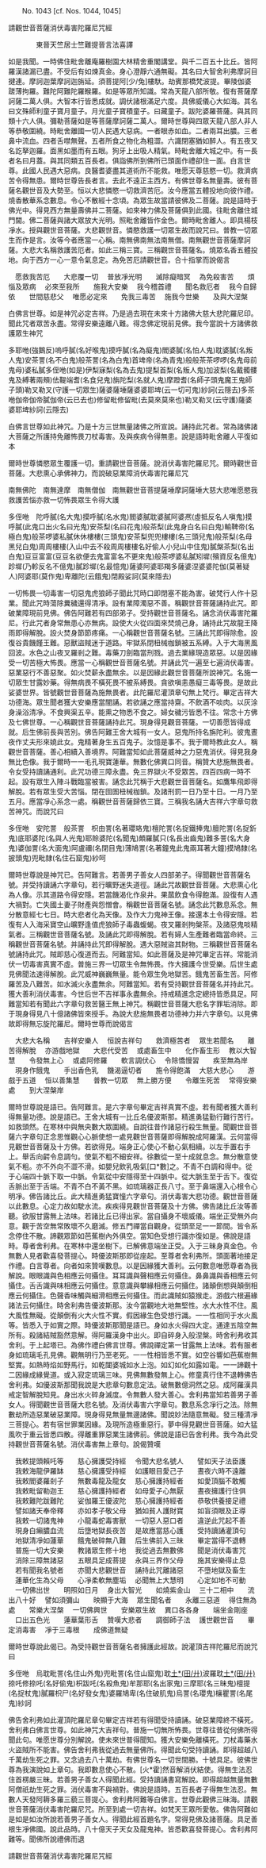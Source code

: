 ﻿　　No. 1043 [cf. Nos. 1044, 1045]

請觀世音菩薩消伏毒害陀羅尼咒經

　　　　東晉天竺居士竺難提晉言法喜譯


如是我聞。一時佛住毗舍離庵羅樹園大林精舍重閣講堂。與千二百五十比丘。皆阿羅漢諸漏已盡。不受后有如煉真金。身心澄靜六通無礙。其名曰大智舍利弗摩訶目揵連。摩訶迦葉摩訶迦旃延。須菩提阿[少/兔]樓馱。劫賓那橋梵波提。畢陵伽婆蹉薄拘羅。難陀阿難陀羅睺羅。如是等眾所知識。常為天龍八部所敬。復有菩薩摩訶薩二萬人俱。大智本行皆悉成就。調伏諸根滿足六度。具佛威儀心大如海。其名曰文殊師利童子寶月童子。月光童子寶積童子。曰藏童子。跋陀婆羅菩薩。與其同類十六人俱。彌勒菩薩如是等菩薩摩訶薩二萬人。爾時世尊與四眾天龍八部人非人等恭敬圍繞。時毗舍離國一切人民遇大惡病。一者眼赤如血。二者兩耳出膿。三者鼻中流血。四者舌噤無聲。五者所食之物化為粗澀。六識閉塞猶如醉人。有五夜叉名訖拏迦羅。面黑如墨而有五眼。狗牙上出吸人精氣。時毗舍離大城之中。有一長者名曰月蓋。與其同類五百長者。俱詣佛所到佛所已頭面作禮卻住一面。白言世尊。此國人民遇大惡病。良醫耆婆盡其道術所不能救。唯愿天尊慈愍一切。救濟病苦令得無患。爾時世尊告長者言。去此不遠正主西方。有佛世尊名無量壽。彼有菩薩名觀世音及大勢至。恒以大悲憐愍一切救濟苦厄。汝今應當五體投地向彼作禮。燒香散華系念數息。令心不散經十念頃。為眾生故當請彼佛及二菩薩。說是語時于佛光中。得見西方無量壽佛并二菩薩。如來神力佛及菩薩俱到此國。往毗舍離住城門閫。佛二菩薩與諸大眾放大光明。照毗舍離皆作金色。爾時毗舍離人。即具楊枝凈水。授與觀世音菩薩。大悲觀世音。憐愍救護一切眾生故而說咒曰。普教一切眾生而作是言。汝等今者應當一心稱。南無佛南無法南無僧。南無觀世音菩薩摩訶薩。大悲大名稱救護苦厄者。如此三稱三寶。三稱觀世音菩薩名。燒眾名香五體投地。向于西方一心一意令氣息定。為免苦厄請觀世音。合十指掌而說偈言

　愿救我苦厄　　大悲覆一切
　普放凈光明　　滅除癡暗冥
　為免殺害苦　　煩惱及眾病
　必來至我所　　施我大安樂
　我今稽首禮　　聞名救厄者
　我今自歸依　　世間慈悲父
　唯愿必定來　　免我三毒苦
　施我今世樂　　及與大涅槃　

白佛言世尊。如是神咒必定吉祥。乃是過去現在未來十方諸佛大慈大悲陀羅尼印。聞此咒者眾苦永盡。常得安樂遠離八難。得念佛定現前見佛。我今當說十方諸佛救護眾生神咒

多耶咃(強鵝反)嗚呼膩(名好喉鬼)摸呼膩(名為癡鬼)閻婆膩(名怕人鬼)耽婆膩(名叛人鬼)安茶詈(名不白鬼)般茶詈(名為白鬼)首埤帝(名為青鬼)般般茶茶啰啰(名鬼母前鬼母)婆私膩多侄咃(如是)伊梨寐梨(名為去鬼)提梨首梨(名叛人鬼)加波梨(名戴髑髏鬼及縛著兩頰)佉鞮端耆(名食兒鬼)旃陀梨(名就人鬼)摩蹬耆(名師子頭鬼魔王鬼師子頭)勒叉勒叉(守護一切眾生)薩婆薩埵薩婆婆耶埤(云一切可鬼)紗訶(云隱去)多茶咃伽帝伽帝膩伽帝(云已去也)修留毗修留毗(去莫來莫來也)勒叉勒叉(云守護)薩婆婆耶埤紗訶(云隱去)

白佛言世尊如此神咒。乃是十方三世無量諸佛之所宣說。誦持此咒者。常為諸佛諸大菩薩之所護持免離怖畏刀杖毒害。及與疾病令得無患。說是語時毗舍離人平復如本

爾時世尊憐愍眾生覆護一切。重請觀世音菩薩。說消伏毒害陀羅尼咒。爾時觀世音菩薩。大悲熏心承佛神力。而說破惡業障消伏毒害陀羅尼咒

南無佛陀　南無達摩　南無僧伽　南無觀世音菩提薩埵摩訶薩埵大慈大悲唯愿愍我救護苦惱亦救一切怖畏眾生令得大護

多侄咃　陀呼膩(名大鬼)摸呼膩(名水鬼)閻婆膩耽婆膩阿婆凞(虛抵反名人嗔鬼)摸呼膩(此鬼口出火名曰光鬼)安茶梨(名曰花鬼)般茶梨(此鬼身白名曰白鬼)輸鞞帝(名極白鬼)般茶啰婆私膩休休樓樓(三頭鬼)安茶梨兜兜樓樓(名三頭兒鬼)般茶梨(名母黑兒白鬼)周周樓樓(入山中去不殺周周樓樓名好偷人小兒山中住鬼)膩槃茶梨(名出白鬼)豆豆富富(豆豆名欲便去鬼富富名不更來鬼)般茶啰婆私膩矧墀(殯資反名億鬼)跈墀(乃軫反名不億鬼)膩跈墀(名最憶鬼)薩婆阿婆耶羯多薩婆涅婆婆陀伽(莫著疑人)阿婆耶(莫作鬼)卑離陀(云餓鬼)閉殿娑訶(莫來隱去)

一切怖畏一切毒害一切惡鬼虎狼師子聞此咒時口即閉塞不能為害。破梵行人作十惡業。聞此咒時蕩除糞穢還得清凈。設有業障濁惡不善。稱觀世音菩薩誦持此咒。即破業障現前見佛。佛告阿難若有四部弟子。受持觀世音菩薩名。誦念消伏毒害陀羅尼。行此咒者身常無患心亦無病。設使大火從四面來焚燒己身。誦持此咒故龍王降雨即得解脫。設火焚身節節疼痛。一心稱觀世音菩薩名號。三誦此咒即得除愈。設復谷貴饑饉王難。惡獸盜賊迷于道路。牢獄系閉杻械枷鎖被五系縛。入于大海黑風回波。水色之山夜叉羅剎之難。毒藥刀劍臨當刑戮。過去業緣現造眾惡。以是因緣受一切苦極大怖畏。應當一心稱觀世音菩薩名號。并誦此咒一遍至七遍消伏毒害。惡業惡行不善惡聚。如火焚薪永盡無余。以是因緣此觀世音菩薩所說神咒。名施一切眾生甘露妙藥。得無病畏不橫死畏不被系縛畏。貪欲嗔恚愚癡三毒等畏。是故此娑婆世界。皆號觀世音菩薩為施無畏者。此陀羅尼灌頂章句無上梵行。畢定吉祥大功德海。眾生聞者獲大安樂應當闇誦。若欲誦之應當持齋。不飲酒不啖肉。以灰涂身澡浴清凈。不食興渠五辛。能熏之物悉不食之。婦女穢污皆悉不往。常念十方佛及七佛世尊。一心稱觀世音菩薩誦持此咒。現身得見觀音菩薩。一切善愿皆得成就。后生佛前長與苦別。佛告阿難王舍大城有一女人。惡鬼所持名旃陀利。彼鬼晝夜作丈夫形來嬈此女。鬼精著身生五百鬼子。汝憶是事不。我于爾時教此女人。稱觀世音菩薩。善心相續入善境界。阿難當知如此菩薩威神之力惡鬼消伏。得見我身無比色像。我于爾時一一毛孔現寶蓮華。無數化佛異口同音。稱贊大悲施無畏者。令女受持讀誦通利。此咒功德三障永盡。免三界獄火不受眾苦。四百四病一時不起。設有眾生入陣斗戰臨當被害。誦念此咒稱于大悲觀世音菩薩名。如鷹隼飛即得解脫。若有眾生受大苦惱。閉在囹圄杻械枷鎖。及諸刑罰一日乃至十日。一月乃至五月。應當凈心系念一處。稱觀世音菩薩歸依三寶。三稱我名誦大吉祥六字章句救苦神咒。而說咒曰

多侄咃　安陀詈　般茶詈　枳由詈(名著瓔珞鬼)檀陀詈(名捉鐵捧鬼)膻陀詈(名捉釿鬼)底耶婆陀(名與人光鬼)耶賒婆陀(名聞鬼)頗羅膩只(名長出齒鬼)難多詈(名大身鬼)婆伽詈(名大面鬼)阿盧禰(名閉目鬼)薄鳩詈(名著鐘鬼此鬼兩耳著大鐘)摸鳩隸(名披頭鬼)兜毗隸(名住石窟鬼)紗呵

爾時世尊說是神咒已。告阿難言。若善男子善女人四部弟子。得聞觀世音菩薩名號。并受持讀誦六字章句。若行曠野迷失道徑。誦此咒故觀世音菩薩。大悲熏心化為人像。示其道路令得安隱。若當饑渴化作泉井。果蓏飲食令得飽滿。設復有人遇大禍對。亡失國土妻子財產與怨憎會。稱觀世音菩薩名號。誦念此咒數息系念。無分散意經七七日。時大悲者化為天像。及作大力鬼神王像。接還本土令得安隱。若復有人入海采寶空山曠野逢值虎狼師子毒蟲蝮蝎。夜叉羅剎拘槃茶。及諸惡鬼啖精氣者。三稱觀世音菩薩名號。及誦此咒即得解脫。若有婦人生產難者臨當命終。三稱觀世音菩薩名號。并誦持此咒即得解脫。遇大惡賊盜其財物。三稱觀世音菩薩名號誦持此咒。賊即慈心復道而去。阿難當知。如此菩薩及是神咒畢定吉祥。常能消伏一切毒害真實不虛。普施三界一切眾生令無怖畏。作大擁護今世受樂。后世生處見佛聞法速得解脫。此咒威神巍巍無量。能令眾生免地獄苦。餓鬼苦畜生苦。阿修羅苦及八難苦。如水滅火永盡無余。阿難當知。若有受持觀世音菩薩名并持此咒。獲大善利消伏毒害。今世后世不吉祥事永盡無余。持戒精進念定總持皆悉具足。阿難當知若有聞此六字章句救苦醫王無上神咒。稱觀世音菩薩大悲名字罪垢消除。即于現身得見八十億諸佛皆來授手。為說大悲施無畏者功德神力并六字章句。以見佛故即得無忘旋陀羅尼。爾時世尊而說偈言

　大悲大名稱　　吉祥安樂人
　恒說吉祥句　　救濟極苦者
　眾生若聞名　　離苦得解脫
　亦游戲地獄　　大悲代受苦
　或處畜生中　　化作畜生形
　教以大智慧　　令發無上心
　或處阿修羅　　軟言調伏心
　令除憍慢習　　疾至無為岸
　現身作餓鬼　　手出香色乳
　饑渴逼切者　　施令得飽滿
　大慈大悲心　　游戲于五道
　恒以善集慧　　普教一切眾
　無上勝方便　　令離生死苦
　常得安樂處　　到大涅槃岸　

爾時世尊說是語已。告阿難言。是六字章句畢定吉祥真實不虛。若有聞者獲大善利得無量功德。說是語已。王舍大城有一比丘名優波斯那。精進勇猛勤行難行苦行。如救頭然。在寒林中與無央數大眾圍繞。自說往昔作諸惡行殺生無量。聞觀世音菩薩六字章句正念思惟觀心心脈使想一處見觀世音菩薩即得解脫成阿羅漢。云何當得見觀世音菩薩及十方佛。若欲得見。端身正心使心不動心氣相續。以左手置右手上。舉舌向齶令息調勻。使氣不粗不細安祥。徐數從一至十成就息念。無分散意使氣不粗。亦不外向不澀不滑。如嬰兒飲乳吸氣[口*數]之。不青不白調和得中。從于心端四十脈下取一中脈。令氣從中安隱得至十四脈中。從大脈生至于舌下。復從舌脈出至于舌端。不青不白不黃不黑。如琉璃器正長八寸。至于鼻端還入心根令心明凈。佛告諸比丘。此大精進勇猛寶憧六字章句。消伏毒害大悲功德。觀世音菩薩以此數息。心定力故如駛水流。疾疾得見觀世音菩薩及十方佛。佛告諸比丘汝等善聽。欲服甘露無上法味。若諸比丘已得出家。當自攝身不壞威儀。端坐正受無外向意。觀于苦空無常敗壞不久磨滅。修五門禪當自觀身。從頭至足一一節間。皆令系念停住不散。諦觀眾節如芭蕉樹內外俱空。當知色受想行識亦復如是。佛說是語時。尊者舍利弗。在寒林中還坐樹下。已解佛意端坐正受。入于三昧身真金色。令無數人見者歡喜發菩提心。時優波斯那即從座起。至尊者舍利弗所。頭面著地接足作禮。白言尊者。向者如來贊嘆數息。以是因緣獲大善利。云何數息唯愿尊者為我解說。眼眼識與色相應云何攝住。耳耳識與聲相應云何攝住。鼻鼻識與香相應云何攝住。舌舌識與味相應云何攝住。意意識與攀緣相應云何攝住。諸顛倒想與顛倒相應云何攝住。色聲香味觸與細滑相應云何攝住。而此識賊如猿猴走。游戲六根遍緣諸法云何攝住。時舍利弗告優波斯那。汝今當觀地大地無堅性。水大水性不住。風大風性無礙。從顛倒有火大火性不實。假因緣生色受想行識。一一性相同于水火風等。皆悉入于如實之際。時優波斯那聞是語已。身如水火得四大定。通達五陰空無所有。殺諸結賊豁然意解。得阿羅漢身中出火。即自碎身入般涅槃。時舍利弗收其舍利。于上起塔已。為佛作禮白佛言世尊。佛說禪定第一甘露無上法味。若有服者身如琉璃毛孔見佛。觀無明行乃至老死。一一性相皆悉不實。如空谷響如芭蕉樹無堅實。如熱時焰如野馬行。如乾闥婆城如水上泡。如幻如化如露如電。一一諦觀十二因緣成緣覺道。或入寂定琉璃三味。見佛無數發無上心。修童真行住不退轉佛告舍利弗。如優波斯那聞我說是大悲章句數息定法。破無數億洞然之惡。成阿羅漢具戒定智解脫知見。身出水火碎身滅度。令無數人發大善心。舍利弗當知若善男子善女人。得聞觀世音菩薩大悲名號。及消伏毒害六字章句。數息系念凈行之法。除無數劫所造惡業破惡業障。現身得見無量無邊諸佛。聞說妙法隨意無礙。發三種清凈三菩提心。若有宿世罪業因緣。及現所造極重惡行。夢中得見觀世音菩薩。如大猛風吹于重云皆悉四散。得離重罪惡業生諸佛前。佛說是語已告舍利弗。我今為此受持觀世音菩薩名號。消伏毒害無上章句。說偈贊嘆

　我敕提頭賴吒等　　慈心擁護受持經
　令聞大悲名號人　　譬如天子法臣護
　我敕海龍伊羅缽　　慈心擁護受持經
　如護眼目愛己子　　晝夜六時不遠離
　我敕閻婆羅剎子　　無數毒龍及龍女
　慈心擁護持經者　　如愛頂腦不敢觸
　我敕毗留勒迦王　　慈心擁護持經者
　如母愛子心無厭　　晝夜擁護行住俱
　我敕難陀跋難陀　　娑伽羅王優波陀
　慈心擁護持經者　　恭敬供養接足禮
　譬如諸天奉帝釋　　亦如孝子敬父母
　猶如貧人護財寶　　如盲須眼及正導
　我敕一切諸鬼神　　小龍毒蛇毒害獸
　一切惡人惡口者　　違逆此咒起不善
　現身白癩膿血流　　后墮地獄長夜苦
　是故應當慈心護　　受持讀誦灌頂句
　地獄清凈如蓮華　　餓鬼破碎無八難
　后生佛前入三昧　　畢定當得不退轉
　普施一切大安樂　　教諸眾生修十地
　我從過去無數佛　　聞是消伏毒害咒
　消除三障無諸惡　　五眼具足成菩提
　永與三界作父母　　施其安樂得止息
　若有聞我名號者　　亦聞大悲觀世音
　誦持此咒離諸惡　　不墮地獄及畜生
　蓮華化生為父母　　心凈柔軟無塵垢
　必聞無上大慧明　　心定如地不可動
　一切佛出世　　明照如日月
　身出大智光　　如燒紫金山
　三十二相中　　流出八十好
　譬如須彌山　　映顯于大海
　眾生聞名者　　永離三惡道
　得住無為處　　常樂大涅槃
　一切佛興世　　安樂眾生故
　異口各各身　　端坐金剛座
　口出五色光　　蓮華葉形舌
　贊嘆大悲者　　調御師子法
　護世觀世音　　畢定消毒害
　凈于三毒根　　成佛道無疑　

爾時世尊說此偈已。為受持觀世音菩薩名者擁護此經故。說灌頂吉祥陀羅尼而說咒曰

多侄咃　烏耽毗詈(名住山外鬼)兜毗詈(名住山窟鬼)耽[土*(田/廾)](名爛目鬼)波羅耽[土*(田/廾)](名食殘果鬼住一切果樹下食殘)捺吒修捺吒(名好偷鬼)枳跋吒(名殺魚鬼)牟那耶(名出家鬼)三摩耶(名三昧鬼)檀提(名捉杖鬼)膩羅枳尸(名好發女鬼)婆羅鳩卑(名住破肌鬼)烏詈(名瓔鬼)欀瞿詈(名尾鬼)紗訶

佛告舍利弗如此灌頂陀羅尼章句畢定吉祥若有得聞受持讀誦。破惡業障終不橫死。舍利弗白佛言世尊。如此神咒大吉祥句。普施一切無所怖畏。世尊往昔從何佛所得聞此句。唯愿世尊分別解說。使未來世普得聞知。獲大安樂免離橫死。刀杖毒藥水火盜賊所不能害。佛告舍利弗我從過去無量佛所。得聞此句受持讀誦。即得超越八千萬劫生死之罪。又念過去八十萬劫。有佛世尊名一切世間勝。十號具足。彼佛世尊為我演說如上章句。我即數息使心不散。[火*霍]然音解消伏結使。得無生法忍住首楞嚴三昧。若善男子善女人得聞此經。受持讀誦書寫解說。即得超越無量無數阿僧祇劫生死之罪。消伏毒害不與禍對。佛說是語時。五百長者子得無生法忍。無數人天發阿耨多羅三藐三菩提心。舍利弗阿難等白佛言。世尊此觀佛三昧海。請觀世音菩薩消伏毒害陀羅尼咒。所至到處一切吉祥。如梵天王眾所愛敬。佛告阿難如是如是如汝所說若善男子善女人。得聞此經首題名字。常得見佛及諸菩薩。具足善根生凈佛國。說此品時。八十億天子天女及龍鬼神。皆悉歡喜發菩提心。舍利弗阿難等。聞佛所說禮佛而退

請觀世音菩薩消伏毒害陀羅尼咒經
